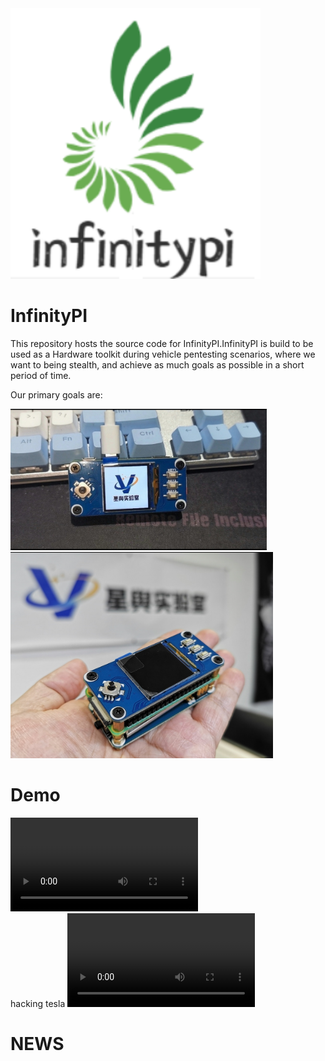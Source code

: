 <img src="./data/img/3.png" width=400px>

# InfinityPI
This repository hosts the source code for InfinityPI.InfinityPI is build to be used as a Hardware toolkit
during vehicle pentesting scenarios, where we want to being stealth, and achieve as much goals as possible
in a short period of time.


Our primary goals are:
<br>

<img src="./data/img/1.jpg" width=410px><img src="./data/img/2.jpg" width=420px>

# Demo
<video src="./data/video/1.mp4"></video>
<br />hacking tesla
<video src="./data/video/2.mp4"></video>
<br />

# NEWS